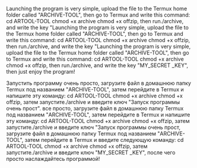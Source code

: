 Launching the program is very simple, upload the file to the Termux home folder called "ARCHIVE-TOOL", then go to Termux and write this command: cd ARTOOL-TOOL chmod +x archive chmod +x offzip, then run./archive, and write the key "Launching the program is very simple, upload the file to the Termux home folder called "ARCHIVE-TOOL", then go to Termux and write this command: cd ARTOOL-TOOL chmod +x archive chmod +x offzip, then run./archive, and write the key "Launching the program is very simple, upload the file to the Termux home folder called "ARCHIVE-TOOL", then go to Termux and write this command: cd ARTOOL-TOOL chmod +x archive chmod +x offzip, then run./archive, and write the key "MY_SECRET _KEY", then just enjoy the program!


Запустить программу очень просто, загрузите файл в домашнюю папку Termux под названием "ARCHIVE-TOOL", затем перейдите в Termux и напишите эту команду: cd ARTOOL-TOOL chmod +x archive chmod +x offzip, затем запустите./archive и введите ключ "Запуск программы очень прост". все просто, загрузите файл в домашнюю папку Termux под названием "ARCHIVE-TOOL", затем перейдите в Termux и напишите эту команду: cd ARTOOL-TOOL chmod +x archive chmod +x offzip, затем запустите./archive и введите ключ "Запуск программы очень прост, загрузите файл в домашнюю папку Termux под названием "ARCHIVE-TOOL", затем перейдите в Termux и введите следующую команду: cd ARTOOL-TOOL chmod +x archive chmod +x offzip, затем запустите./archive и введите ключ "MY_SECRET _KEY", после чего просто наслаждайтесь программой!
